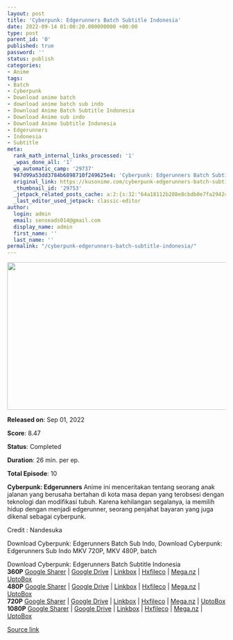 ```yaml
---
layout: post
title: 'Cyberpunk: Edgerunners Batch Subtitle Indonesia'
date: 2022-09-14 01:00:20.000000000 +00:00
type: post
parent_id: '0'
published: true
password: ''
status: publish
categories:
- Anime
tags:
- Batch
- Cyberpunk
- Download anime batch
- download anime batch sub indo
- Download Anime Batch Subtitle Indonesia
- Download Anime sub indo
- Download Anime Subtitle Indonesia
- Edgerunners
- Indonesia
- Subtitle
meta:
  rank_math_internal_links_processed: '1'
  _wpas_done_all: '1'
  wp_automatic_camp: '29737'
  947d99a53dd3784b6898710f249625e4: 'Cyberpunk: Edgerunners Batch Subtitle Indonesia'
  original_link: https://kusonime.com/cyberpunk-edgerunners-batch-subtitle-indonesia/
  _thumbnail_id: '29753'
  _jetpack_related_posts_cache: a:2:{s:32:"64a18112b288e8cbdb0e7fa29424b8b7";a:2:{s:7:"expires";i:1663491825;s:7:"payload";a:3:{i:0;a:1:{s:2:"id";i:30055;}i:1;a:1:{s:2:"id";i:29879;}i:2;a:1:{s:2:"id";i:30079;}}}s:32:"8f6677c9d6b0f903e98ad32ec61f8deb";a:2:{s:7:"expires";i:1663526400;s:7:"payload";a:3:{i:0;a:1:{s:2:"id";i:30055;}i:1;a:1:{s:2:"id";i:29879;}i:2;a:1:{s:2:"id";i:30079;}}}}
  _last_editor_used_jetpack: classic-editor
author:
  login: admin
  email: senseads014@gmail.com
  display_name: admin
  first_name: ''
  last_name: ''
permalink: "/cyberpunk-edgerunners-batch-subtitle-indonesia/"
---
```

<p>
 <img width="667" height="340" src="{{ site.baseurl }}/assets/2022/09/Cyberpunk-Edgerunners-667x340.jpg" class="attachment-thumb-large size-thumb-large wp-post-image" alt="" loading="lazy" title="Cyberpunk: Edgerunners Batch Subtitle Indonesia" srcset="https://kusonime.com/wp-content/uploads/2022/07/Cyberpunk-Edgerunners-667x340.jpg 667w, https://kusonime.com/wp-content/uploads/2022/07/Cyberpunk-Edgerunners-300x153.jpg 300w, https://kusonime.com/wp-content/uploads/2022/07/Cyberpunk-Edgerunners-768x392.jpg 768w, https://kusonime.com/wp-content/uploads/2022/07/Cyberpunk-Edgerunners-520x265.jpg 520w, https://kusonime.com/wp-content/uploads/2022/07/Cyberpunk-Edgerunners.jpg 1000w" sizes="(max-width: 667px) 100vw, 667px" />
<p><b>Released on</b>: Sep 01, 2022</p>
<p>
<p><b>Score</b>: 8.47</p>
<p>
<p><b>Status</b>: Completed</p>
<p>
<p><b>Duration</b>: 26 min. per ep.</p>
<p>
<p><b>Total Episode</b>: 10</p>
<p>
<p><strong>Cyberpunk: Edgerunners</strong> Anime ini menceritakan tentang seorang anak jalanan yang berusaha bertahan di kota masa depan yang terobsesi dengan teknologi dan modifikasi tubuh. Karena kehilangan segalanya, ia memilih hidup dengan menjadi edgerunner, seorang penjahat bayaran yang juga dikenal sebagai cyberpunk.</p>
<p>
<p>Credit : Nandesuka</p>
<p>
<p>Download Cyberpunk: Edgerunners Batch Sub Indo, Download Cyberpunk: Edgerunners Sub Indo MKV 720P, MKV 480P, batch</p>
<p>
<div class="smokeddl">
<div class="smokettl">Download Cyberpunk: Edgerunners Batch Subtitle Indonesia</div>
<div class="smokeurl"><strong>360P</strong> <a href="https://bit.ly/3xm8jg6" target="_blank" rel="noopener noreferrer">Google Sharer</a> | <a href="https://bit.ly/3xm8jg6" target="_blank" rel="noopener noreferrer">Google Drive</a> | <a href="https://lbx.to/f/2qKXGu2" target="_blank" rel="noopener">Linkbox</a> | <a href="https://hxfile.co/vgvk40s4472r" target="_blank" rel="noopener">Hxfileco</a> | <a href="https://bit.ly/3xm8jg6" target="_blank" rel="noopener noreferrer">Mega.nz</a> | <a href="https://uptobox.com/a5l8trlwrugs" target="_blank" rel="noopener">UptoBox</a></div>
<div class="smokeurl"><strong>480P</strong> <a href="https://bit.ly/3xm8jg6" target="_blank" rel="noopener noreferrer">Google Sharer</a> | <a href="https://bit.ly/3xm8jg6" target="_blank" rel="noopener noreferrer">Google Drive</a> | <a href="https://lbx.to/f/cM2nn0k" target="_blank" rel="noopener">Linkbox</a> | <a href="https://hxfile.co/0idqzmr49zaw" target="_blank" rel="noopener">Hxfileco</a> | <a href="https://bit.ly/3xm8jg6" target="_blank" rel="noopener noreferrer">Mega.nz</a> | <a href="https://uptobox.com/ouow3y2gz9es" target="_blank" rel="noopener">UptoBox</a></div>
<div class="smokeurl"><strong>720P</strong> <a href="https://bit.ly/3xm8jg6" target="_blank" rel="noopener noreferrer">Google Sharer</a> | <a href="https://bit.ly/3xm8jg6" target="_blank" rel="noopener noreferrer">Google Drive</a> | <a href="https://lbx.to/f/KGOqDAf" target="_blank" rel="noopener">Linkbox</a> | <a href="https://hxfile.co/qju7lx6zmw4u" target="_blank" rel="noopener">Hxfileco</a> | <a href="https://bit.ly/3xm8jg6" target="_blank" rel="noopener noreferrer">Mega.nz</a> | <a href="https://uptobox.com/7fnhiyzvta02" target="_blank" rel="noopener">UptoBox</a></div>
<div class="smokeurl"><strong>1080P</strong> <a href="https://bit.ly/3xm8jg6" target="_blank" rel="noopener noreferrer">Google Sharer</a> | <a href="https://bit.ly/3xm8jg6" target="_blank" rel="noopener noreferrer">Google Drive</a> | <a href="https://lbx.to/f/NmD72bu" target="_blank" rel="noopener">Linkbox</a> | <a href="https://hxfile.co/vmfy0dmzm9ck" target="_blank" rel="noopener">Hxfileco</a> | <a href="https://bit.ly/3xm8jg6" target="_blank" rel="noopener noreferrer">Mega.nz</a> | <a href="https://uptobox.com/et2ndmahrdh6" target="_blank" rel="noopener">UptoBox</a></div>
</div>
<p><a href="https://kusonime.com/cyberpunk-edgerunners-batch-subtitle-indonesia/">Source link </a></p>

